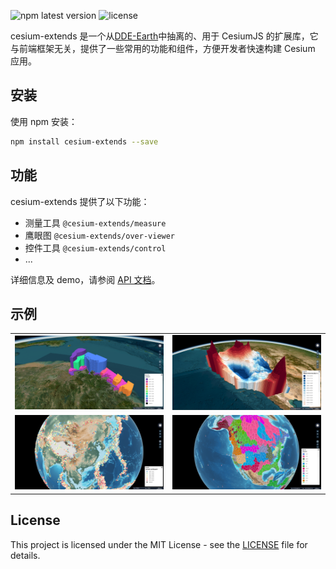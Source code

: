 ![npm latest version](https://img.shields.io/npm/v/cesium-extends.svg) ![license](https://img.shields.io/npm/l/cesium-extends)

cesium-extends 是一个从[DDE-Earth](https://alpha.deep-time.org/map/#/)中抽离的、用于 CesiumJS 的扩展库，它与前端框架无关，提供了一些常用的功能和组件，方便开发者快速构建 Cesium 应用。

## 安装

使用 npm 安装：

```bash
npm install cesium-extends --save
```

## 功能

cesium-extends 提供了以下功能：

- 测量工具 `@cesium-extends/measure`
- 鹰眼图 `@cesium-extends/over-viewer`
- 控件工具 `@cesium-extends/control`
- ...

详细信息及 demo，请参阅 [API 文档](https://cesium-extends.vercel.app/)。

## 示例

<table>
  <tr>
    <td><img src="../../doc/public/images/geojson-render-height.png" alt="高度渲染"></td>
    <td><img src="../../doc/public/images/geojson-render-polygon-height.png" alt="高度渲染"></td>
  </tr>
  <tr>
    <td><img src="../../doc/public/images/geojson-render-section.png" alt="分段渲染"></td>
    <td><img src="../../doc/public/images/geojson-render-single.png" alt="单值渲染"></td>
  </tr>
</table>

## License

This project is licensed under the MIT License - see the [LICENSE](LICENSE) file for details.

